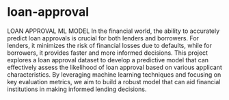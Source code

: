 # loan-approval
LOAN APPROVAL ML MODEL
In the financial world, the ability to accurately predict loan approvals is crucial for both lenders and borrowers. For lenders, it minimizes the risk of financial losses due to defaults, while for borrowers, it provides faster and more informed decisions. This project explores a loan approval dataset to develop a predictive model that can effectively assess the likelihood of loan approval based on various applicant characteristics. By leveraging machine learning techniques and focusing on key evaluation metrics, we aim to build a robust model that can aid financial institutions in making informed lending decisions.

